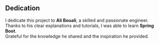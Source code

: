 ## Dedication

I dedicate this project to **Ali Bouali**, a skilled and passionate engineer.  
Thanks to his clear explanations and tutorials, I was able to learn **Spring Boot**.  
Grateful for the knowledge he shared and the inspiration he provided.
